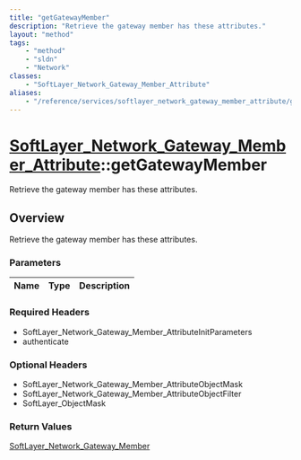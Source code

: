 ```yaml
---
title: "getGatewayMember"
description: "Retrieve the gateway member has these attributes."
layout: "method"
tags:
    - "method"
    - "sldn"
    - "Network"
classes:
    - "SoftLayer_Network_Gateway_Member_Attribute"
aliases:
    - "/reference/services/softlayer_network_gateway_member_attribute/getGatewayMember"
---
```

# [SoftLayer_Network_Gateway_Member_Attribute](/reference/services/SoftLayer_Network_Gateway_Member_Attribute)::getGatewayMember

Retrieve the gateway member has these attributes.


## Overview 
Retrieve the gateway member has these attributes.

### Parameters 
|Name | Type | Description |
| --- | --- | --- |


### Required Headers
* SoftLayer_Network_Gateway_Member_AttributeInitParameters
* authenticate

### Optional Headers
* SoftLayer_Network_Gateway_Member_AttributeObjectMask
* SoftLayer_Network_Gateway_Member_AttributeObjectFilter
* SoftLayer_ObjectMask

### Return Values
<a href='/reference/datatypes/SoftLayer_Network_Gateway_Member'>SoftLayer_Network_Gateway_Member </a>

